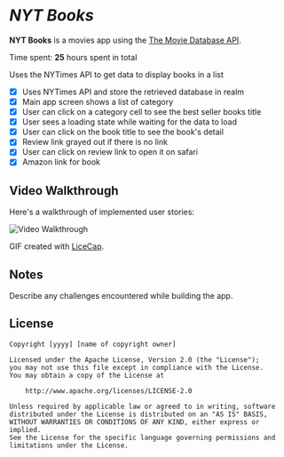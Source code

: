 # *NYT Books*

**NYT Books** is a movies app using the [The Movie Database API](http://docs.themoviedb.apiary.io/#).

Time spent: **25** hours spent in total

Uses the NYTimes API to get data to display books in a list

- [X] Uses NYTimes API and store the retrieved database in realm
- [X] Main app screen shows a list of category
- [X] User can click on a category cell to see the best seller books title
- [X] User sees a loading state while waiting for the data to load
- [X] User can click on the book title to see the book's detail
- [X] Review link grayed out if there is no link
- [X] User can click on review link to open it on safari
- [X] Amazon link for book

## Video Walkthrough

Here's a walkthrough of implemented user stories:

<img src='http://i.imgur.com/link/to/your/gif/file.gif' title='Video Walkthrough' width='' alt='Video Walkthrough' />

GIF created with [LiceCap](http://www.cockos.com/licecap/).

## Notes

Describe any challenges encountered while building the app.

## License

    Copyright [yyyy] [name of copyright owner]

    Licensed under the Apache License, Version 2.0 (the "License");
    you may not use this file except in compliance with the License.
    You may obtain a copy of the License at

        http://www.apache.org/licenses/LICENSE-2.0

    Unless required by applicable law or agreed to in writing, software
    distributed under the License is distributed on an "AS IS" BASIS,
    WITHOUT WARRANTIES OR CONDITIONS OF ANY KIND, either express or implied.
    See the License for the specific language governing permissions and
    limitations under the License.
